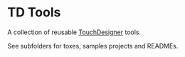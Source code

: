 # TD Tools

A collection of reusable [TouchDesigner](https://derivative.ca/) tools.

See subfolders for toxes, samples projects and READMEs.
